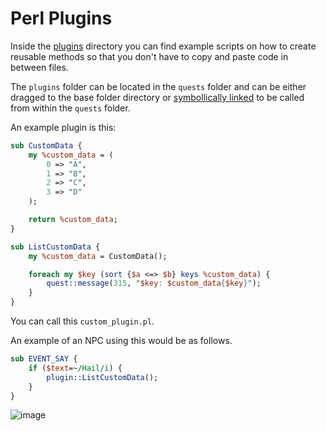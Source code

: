 # Perl Plugins

Inside the [plugins](https://github.com/ProjectEQ/projecteqquests/tree/master/plugins) directory you can find example scripts on how to create reusable methods so that you don't have to copy and paste code in between files.

The `plugins` folder can be located in the `quests` folder and can be either dragged to the base folder directory or [symbollically linked](https://learn.microsoft.com/en-us/windows-server/administration/windows-commands/mklink) to be called from within the `quests` folder.

An example plugin is this:
```pl
sub CustomData {
	my %custom_data = (
		0 => "A",
		1 => "B",
		2 => "C",
		3 => "D"
	);

	return %custom_data;
}

sub ListCustomData {
	my %custom_data = CustomData();

	foreach my $key (sort {$a <=> $b} keys %custom_data) {
		quest::message(315, "$key: $custom_data{$key}");
	}
}
```

You can call this `custom_plugin.pl`.

An example of an NPC using this would be as follows.
```pl
sub EVENT_SAY {
	if ($text=~/Hail/i) {
		plugin::ListCustomData();
	}
}
```

![image](https://user-images.githubusercontent.com/89047260/201449965-c38e95fd-e1e4-49dd-ab48-e4434af3a8d1.png)
